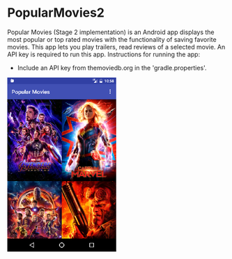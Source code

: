 # PopularMovies2
Popular Movies (Stage 2 implementation) is an Android app displays the most popular or top rated movies with the functionality of saving favorite movies. This app lets you play trailers, read reviews of a selected movie. An API key is required to run this app. 
Instructions for running the app:
- Include an API key from themoviedb.org in the 'gradle.properties'.

<img src="images/PopularMoviesImage.png"> 
